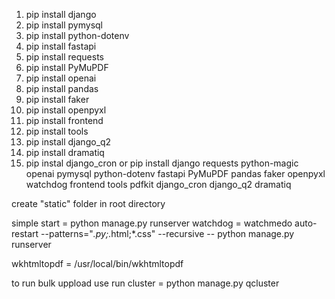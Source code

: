 1. pip install django
2. pip install pymysql
3. pip install python-dotenv
4. pip install fastapi
5. pip install requests
6. pip install PyMuPDF
7. pip install openai
8. pip install pandas
9. pip install faker 
10. pip install openpyxl
12. pip install frontend
13. pip install tools
14. pip install django_q2
15. pip install dramatiq
16. pip instal django_cron
or 
pip install django requests python-magic openai pymysql python-dotenv fastapi PyMuPDF pandas faker openpyxl watchdog frontend tools pdfkit django_cron django_q2 dramatiq



create "static" folder in root directory

simple start = python manage.py runserver
watchdog = watchmedo auto-restart --patterns="*.py;*.html;*.css" --recursive -- python manage.py runserver


wkhtmltopdf = /usr/local/bin/wkhtmltopdf

to run bulk uppload use 
    run cluster =  python manage.py qcluster
